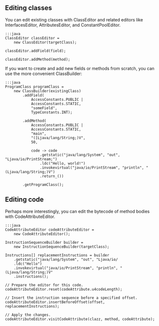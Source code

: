 ## Editing classes

You can edit existing classes with ClassEditor and related editors like
InterfacesEditor, AttributesEditor, and ConstantPoolEditor.

    :::java
    ClassEditor classEditor =
        new ClassEditor(targetClass);

    classEditor.addField(field);
    
    classEditor.addMethod(method);

If you want to create and add new fields or methods from scratch, you can use
the more convenient ClassBuilder:

    :::java
    ProgramClass programClass =
        new ClassBuilder(existingClass)
            .addField(
                AccessConstants.PUBLIC |
                AccessConstants.STATIC,
                "someField",
                TypeConstants.INT);

            .addMethod(
                AccessConstants.PUBLIC |
                AccessConstants.STATIC,
                "main",
                "([Ljava/lang/String;)V",
                50,

                code -> code
                    .getstatic("java/lang/System", "out", "Ljava/io/PrintStream;")
                    .ldc("Hello, world!")
                    .invokevirtual("java/io/PrintStream", "println", "(Ljava/lang/String;)V")
                    .return_())

            .getProgramClass();

## Editing code

Perhaps more interestingly, you can edit the bytecode of method bodies with
CodeAttributeEditor.

    :::java
    CodeAttributeEditor codeAttributeEditor =
        new CodeAttributeEditor();

    InstructionSequenceBuilder builder =
        new InstructionSequenceBuilder(targetClass);

    Instructions[] replacementInstructions = builder
        .getstatic("java/lang/System", "out", "Ljava/io/
        .ldc("Hello")
        .invokevirtual("java/io/PrintStream", "println", "(Ljava/lang/String;)V"        
        .instructions();

    // Prepare the editor for this code.
    codeAttributeEditor.reset(codeAttribute.u4codeLength);

    // Insert the instruction sequence before a specified offset.
    codeAttributeEditor.insertBeforeOffset(offset, replacementInstructions);

    // Apply the changes.
    codeAttributeEditor.visitCodeAttribute(clazz, method, codeAttribute);
